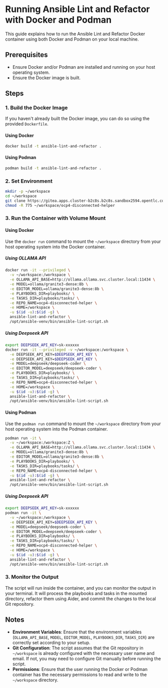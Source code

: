 # Running Ansible Lint and Refactor with Docker and Podman

This guide explains how to run the Ansible Lint and Refactor Docker container using both Docker and Podman on your local machine.

## Prerequisites

- Ensure Docker and/or Podman are installed and running on your host operating system.
- Ensure the Docker image is built.

## Steps

### 1. Build the Docker Image

If you haven't already built the Docker image, you can do so using the provided `Dockerfile`.

#### Using Docker

```bash
docker build -t ansible-lint-and-refactor .
```

#### Using Podman

```bash
podman build -t ansible-lint-and-refactor .
```

### 2. Set Environment 
```bash
mkdir -p ~/workspace
cd ~/workspace
git clone https://gitea.apps.cluster-b2c8s.b2c8s.sandbox2594.opentlc.com/user1/ocp4-disconnected-helper.git # git@github.com:tosin2013/ocp4-disconnected-helper.git
chmod -R 775 ~/workspace/ocp4-disconnected-helper
```

### 3. Run the Container with Volume Mount

#### Using Docker

Use the `docker run` command to mount the `~/workspace` directory from your host operating system into the Docker container.

##### Using OLLAMA API
```bash
docker run -it --privileged \
  -v ~/workspace:/workspace \
  -e OLLAMA_API_BASE=http://ollama.ollama.svc.cluster.local:11434 \
  -e MODEL=ollama/granite3-dense:8b \
  -e EDITOR_MODEL=ollama/granite3-dense:8b \
  -e PLAYBOOKS_DIR=playbooks/ \
  -e TASKS_DIR=playbooks/tasks/ \
  -e REPO_NAME=ocp4-disconnected-helper \
  -e HOME=/workspace \
  -u $(id -u):$(id -g) \
  ansible-lint-and-refactor \
  /opt/ansible-venv/bin/ansible-lint-script.sh

```

##### Using Deepseek API
```bash
export DEEPSEEK_API_KEY=sk-xxxxxx
docker run -it --privileged -v ~/workspace:/workspace \
  -e DEEPSEEK_API_KEY=$DEEPSEEK_API_KEY \
  -e DEEPSEEK_API_KEY=$DEEPSEEK_API_KEY \
  -e MODEL=deepseek/deepseek-coder \
  -e EDITOR_MODEL=deepseek/deepseek-coder \
  -e PLAYBOOKS_DIR=playbooks/ \
  -e TASKS_DIR=playbooks/tasks/ \
  -e REPO_NAME=ocp4-disconnected-helper \
  -e HOME=/workspace \
  -u $(id -u):$(id -g) \
  ansible-lint-and-refactor \
  /opt/ansible-venv/bin/ansible-lint-script.sh
```


#### Using Podman

Use the `podman run` command to mount the `~/workspace` directory from your host operating system into the Podman container.

```bash
podman run -it \
  -v ~/workspace:/workspace:Z \
  -e OLLAMA_API_BASE=http://ollama.ollama.svc.cluster.local:11434 \
  -e MODEL=ollama/granite3-dense:8b \
  -e EDITOR_MODEL=ollama/granite3-dense:8b \
  -e PLAYBOOKS_DIR=playbooks/ \
  -e TASKS_DIR=playbooks/tasks/ \
  -e REPO_NAME=ocp4-disconnected-helper \
  -u $(id -u):$(id -g) \
  ansible-lint-and-refactor \
  /opt/ansible-venv/bin/ansible-lint-script.sh
```
##### Using Deepseek API
```bash
export DEEPSEEK_API_KEY=sk-xxxxxx
podman run -it \
  -v ~/workspace:/workspace \
  -e DEEPSEEK_API_KEY=$DEEPSEEK_API_KEY \
  -e MODEL=deepseek/deepseek-coder \
  -e EDITOR_MODEL=deepseek/deepseek-coder \
  -e PLAYBOOKS_DIR=playbooks/ \
  -e TASKS_DIR=playbooks/tasks/ \
  -e REPO_NAME=ocp4-disconnected-helper \
  -e HOME=/workspace \
  -u $(id -u):$(id -g) \
  ansible-lint-and-refactor \
  /opt/ansible-venv/bin/ansible-lint-script.sh
```

### 3. Monitor the Output

The script will run inside the container, and you can monitor the output in your terminal. It will process the playbooks and tasks in the mounted directory, refactor them using Aider, and commit the changes to the local Git repository.

## Notes

- **Environment Variables**: Ensure that the environment variables (`OLLAMA_API_BASE`, `MODEL`, `EDITOR_MODEL`, `PLAYBOOKS_DIR`, `TASKS_DIR`) are correctly set according to your setup.
- **Git Configuration**: The script assumes that the Git repository in `~/workspace` is already configured with the necessary user name and email. If not, you may need to configure Git manually before running the script.
- **Permissions**: Ensure that the user running the Docker or Podman container has the necessary permissions to read and write to the `~/workspace` directory.
